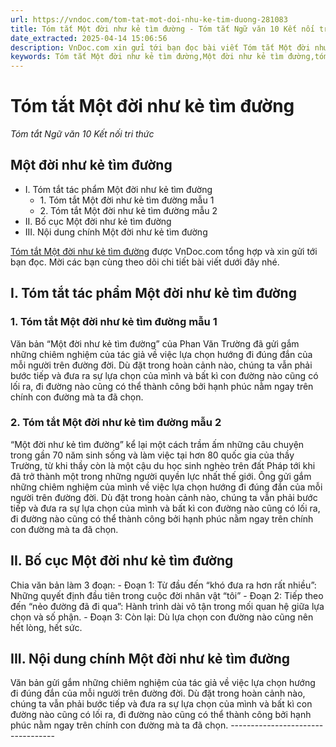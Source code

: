 ```yaml
---
url: https://vndoc.com/tom-tat-mot-doi-nhu-ke-tim-duong-281083
title: Tóm tắt Một đời như kẻ tìm đường - Tóm tắt Ngữ văn 10 Kết nối tri thức - VnDoc.com
date_extracted: 2025-04-14 15:06:56
description: VnDoc.com xin gửi tới bạn đọc bài viết Tóm tắt Một đời như kẻ tìm đường. Mời bạn đọc cùng tham khảo chi tiết bài viết dưới đây.
keywords: Tóm tắt Một đời như kẻ tìm đường,Một đời như kẻ tìm đường,tóm tắt tác phẩm Một đời như kẻ tìm đường,ngữ văn 10 KNTT,văn 10,tóm tắt ngữ văn 10 kntt,tóm tắt bài một đời như kẻ tìm đường,ngữ văn 10 kết nối tri thức,ngữ văn 10,tóm tắt ngữ văn 10 kết nối tri thức
---
```


# Tóm tắt Một đời như kẻ tìm đường
 _Tóm tắt Ngữ văn 10 Kết nối tri thức_
## Một đời như kẻ tìm đường
  * I. Tóm tắt tác phẩm Một đời như kẻ tìm đường
    * 1\. Tóm tắt Một đời như kẻ tìm đường mẫu 1
    * 2\. Tóm tắt Một đời như kẻ tìm đường mẫu 2
  * II. Bố cục Một đời như kẻ tìm đường
  * III. Nội dung chính Một đời như kẻ tìm đường

[Tóm tắt Một đời như kẻ tìm đường](<https://vndoc.com/tom-tat-mot-doi-nhu-ke-tim-duong-281083>) được VnDoc.com tổng hợp và xin gửi tới bạn đọc. Mời các bạn cùng theo dõi chi tiết bài viết dưới đây nhé.
## I. Tóm tắt tác phẩm Một đời như kẻ tìm đường
### 1\. Tóm tắt Một đời như kẻ tìm đường mẫu 1
Văn bản “Một đời như kẻ tìm đường” của Phan Văn Trường đã gửi gắm những chiêm nghiệm của tác giả về việc lựa chọn hướng đi đúng đắn của mỗi người trên đường đời. Dù đặt trong hoàn cảnh nào, chúng ta vẫn phải bước tiếp và đưa ra sự lựa chọn của mình và bất kì con đường nào cũng có lối ra, đi đường nào cũng có thể thành công bởi hạnh phúc nằm ngay trên chính con đường mà ta đã chọn.
### 2\. Tóm tắt Một đời như kẻ tìm đường mẫu 2
“Một đời như kẻ tìm đường” kể lại một cách trầm ấm những câu chuyện trong gần 70 năm sinh sống và làm việc tại hơn 80 quốc gia của thầy Trường, từ khi thầy còn là một cậu du học sinh nghèo trên đất Pháp tới khi đã trở thành một trong những người quyền lực nhất thế giới. Ông gửi gắm những chiêm nghiệm của mình về việc lựa chọn hướng đi đúng đắn của mỗi người trên đường đời. Dù đặt trong hoàn cảnh nào, chúng ta vẫn phải bước tiếp và đưa ra sự lựa chọn của mình và bất kì con đường nào cũng có lối ra, đi đường nào cũng có thể thành công bởi hạnh phúc nằm ngay trên chính con đường mà ta đã chọn.
## II. Bố cục Một đời như kẻ tìm đường
Chia văn bản làm 3 đoạn:
\- Đoạn 1: Từ đầu đến “khó đưa ra hơn rất nhiều”: Những quyết định đầu tiên trong cuộc đời nhân vật “tôi”
\- Đoạn 2: Tiếp theo đến “nẻo đường đã đi qua”: Hành trình dài vô tận trong mối quan hệ giữa lựa chọn và số phận.
\- Đoạn 3: Còn lại: Dù lựa chọn con đường nào cũng nên hết lòng, hết sức.
## III. Nội dung chính Một đời như kẻ tìm đường
Văn bản gửi gắm những chiêm nghiệm của tác giả về việc lựa chọn hướng đi đúng đắn của mỗi người trên đường đời. Dù đặt trong hoàn cảnh nào, chúng ta vẫn phải bước tiếp và đưa ra sự lựa chọn của mình và bất kì con đường nào cũng có lối ra, đi đường nào cũng có thể thành công bởi hạnh phúc nằm ngay trên chính con đường mà ta đã chọn.
\----------------------------------

